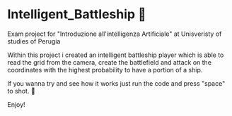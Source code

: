 # Intelligent_Battleship 🤖
Exam project for "Introduzione all'intelligenza Artificiale" at Unisveristy of studies of Perugia

Within this project i created an intelligent battleship player which is able to read the grid from the camera, create the battlefield and attack on the coordinates with the highest probability to have a portion of a ship.

If you wanna try and see how it works just run the code and press "space" to shot. 🚀

Enjoy!
